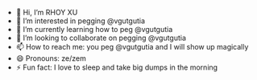 - 👋 Hi, I’m RHOY XU
- 👀 I’m interested in pegging @vgutgutia
- 🌱 I’m currently learning how to peg @vgutgutia
- 💞️ I’m looking to collaborate on pegging @vgutgutia
- 📫 How to reach me: you peg @vgutgutia and I will show up magically
- 😄 Pronouns: ze/zem
- ⚡ Fun fact: I love to sleep and take big dumps in the morning

<!---
RHOY-XU/RHOY-XU is a ✨ special ✨ repository because its `README.md` (this file) appears on your GitHub profile.
You can click the Preview link to take a look at your changes.
--->
